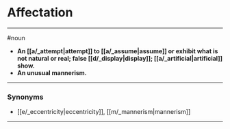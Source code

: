 # Affectation
---
#noun
- **An [[a/_attempt|attempt]] to [[a/_assume|assume]] or exhibit what is not natural or real; false [[d/_display|display]]; [[a/_artificial|artificial]] show.**
- **An unusual mannerism.**
---
### Synonyms
- [[e/_eccentricity|eccentricity]], [[m/_mannerism|mannerism]]
---
